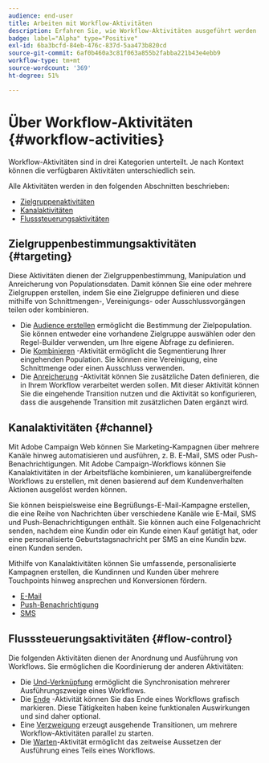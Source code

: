 ```yaml
---
audience: end-user
title: Arbeiten mit Workflow-Aktivitäten
description: Erfahren Sie, wie Workflow-Aktivitäten ausgeführt werden
badge: label="Alpha" type="Positive"
exl-id: 6ba3bcfd-84eb-476c-837d-5aa473b820cd
source-git-commit: 6af0b460a3c81f063a855b2fabba221b43e4ebb9
workflow-type: tm+mt
source-wordcount: '369'
ht-degree: 51%

---
```



# Über Workflow-Aktivitäten {#workflow-activities}

Workflow-Aktivitäten sind in drei Kategorien unterteilt. Je nach Kontext können die verfügbaren Aktivitäten unterschiedlich sein.

Alle Aktivitäten werden in den folgenden Abschnitten beschrieben:

* [Zielgruppenaktivitäten](#targeting)
* [Kanalaktivitäten](#channel)
* [Flusssteuerungsaktivitäten](#flow-control)

## Zielgruppenbestimmungsaktivitäten {#targeting}

Diese Aktivitäten dienen der Zielgruppenbestimmung, Manipulation und Anreicherung von Populationsdaten. Damit können Sie eine oder mehrere Zielgruppen erstellen, indem Sie eine Zielgruppe definieren und diese mithilfe von Schnittmengen-, Vereinigungs- oder Ausschlussvorgängen teilen oder kombinieren.

* Die [Audience erstellen](build-audience.md) ermöglicht die Bestimmung der Zielpopulation. Sie können entweder eine vorhandene Zielgruppe auswählen oder den Regel-Builder verwenden, um Ihre eigene Abfrage zu definieren.
* Die [Kombinieren](combine.md) -Aktivität ermöglicht die Segmentierung Ihrer eingehenden Population. Sie können eine Vereinigung, eine Schnittmenge oder einen Ausschluss verwenden.
* Die [Anreicherung](enrichment.md) -Aktivität können Sie zusätzliche Daten definieren, die in Ihrem Workflow verarbeitet werden sollen. Mit dieser Aktivität können Sie die eingehende Transition nutzen und die Aktivität so konfigurieren, dass die ausgehende Transition mit zusätzlichen Daten ergänzt wird.

## Kanalaktivitäten {#channel}

Mit Adobe Campaign Web können Sie Marketing-Kampagnen über mehrere Kanäle hinweg automatisieren und ausführen, z. B. E-Mail, SMS oder Push-Benachrichtigungen. Mit Adobe Campaign-Workflows können Sie Kanalaktivitäten in der Arbeitsfläche kombinieren, um kanalübergreifende Workflows zu erstellen, mit denen basierend auf dem Kundenverhalten Aktionen ausgelöst werden können.

Sie können beispielsweise eine Begrüßungs-E-Mail-Kampagne erstellen, die eine Reihe von Nachrichten über verschiedene Kanäle wie E-Mail, SMS und Push-Benachrichtigungen enthält. Sie können auch eine Folgenachricht senden, nachdem eine Kundin oder ein Kunde einen Kauf getätigt hat, oder eine personalisierte Geburtstagsnachricht per SMS an eine Kundin bzw. einen Kunden senden.

Mithilfe von Kanalaktivitäten können Sie umfassende, personalisierte Kampagnen erstellen, die Kundinnen und Kunden über mehrere Touchpoints hinweg ansprechen und Konversionen fördern.

* [E-Mail](email.md)
* [Push-Benachrichtigung](push.md)
* [SMS](sms.md)

## Flusssteuerungsaktivitäten {#flow-control}

Die folgenden Aktivitäten dienen der Anordnung und Ausführung von Workflows. Sie ermöglichen die Koordinierung der anderen Aktivitäten:

* Die [Und-Verknüpfung](and-join.md) ermöglicht die Synchronisation mehrerer Ausführungszweige eines Workflows.
* Die [Ende](end.md) -Aktivität können Sie das Ende eines Workflows grafisch markieren. Diese Tätigkeiten haben keine funktionalen Auswirkungen und sind daher optional.
* Eine [Verzweigung](fork.md) erzeugt ausgehende Transitionen, um mehrere Workflow-Aktivitäten parallel zu starten.
* Die [Warten](wait.md)-Aktivität ermöglicht das zeitweise Aussetzen der Ausführung eines Teils eines Workflows.

<!--
## Data management activities {#data-management}

overview: what they're used for
which use case you can perform with them

list available activites + short description + ref to section
-->

